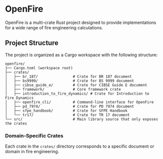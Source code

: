 # OpenFire

OpenFire is a multi-crate Rust project designed to provide implementations for a wide range of fire engineering calculations.

## Project Structure

The project is organized as a Cargo workspace with the following structure:

```
openfire/
├── Cargo.toml (workspace root)
├── crates/
│   ├── br_187/                # Crate for BR 187 document
│   ├── bs9999/                # Crate for BS 9999 document
│   ├── cibse_guide_e/         # Crate for CIBSE Guide E document
│   ├── framework/             # Core framework crate
│   ├── introduction_to_fire_dynamics/ # Crate for Introduction to Fire Dynamics
│   ├── openfire_cli/          # Command-line interface for OpenFire
│   ├── pd_7974/               # Crate for PD 7974 document
│   ├── sfpe_handbook/         # Crate for SFPE Handbook
│   └── tr17/                  # Crate for TR 17 document
└── src/                       # Main library source that only exposes the crates
```

### Domain-Specific Crates

Each crate in the `crates/` directory corresponds to a specific document or domain in fire engineering.
